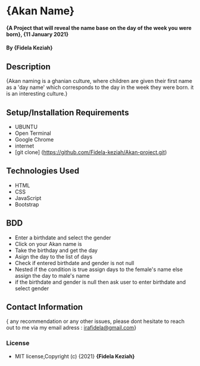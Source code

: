 # {Akan Name}
#### {A Project that will reveal the name base on the day of the week you were born}, {11 January 2021}
#### By **{Fidela Keziah}**
## Description
{Akan naming is a ghanian culture, where children are given their first name as a 'day name' which corresponds to the day in the week they were born. it is an interesting culture.}
## Setup/Installation Requirements
* UBUNTU
* Open Terminal
* Google Chrome
* internet
* [git clone] (https://github.com/Fidela-keziah/Akan-project.git)
## Technologies Used
* HTML
* CSS
* JavaScript
* Bootstrap
## BDD
* Enter a birthdate and select the gender
* Click on your Akan name is
* Take the birthday and get the day
* Asign the day to the list of days
* Check if entered birthdate and gender is not null
* Nested if the condition is true assign days to the female's name else assign the day to male's name
* if the birthdate and gender is null then ask user to enter birthdate and select gender
## Contact Information
{ any recommendation or any other issues, please dont hesitate to reach out to me via my email adress : irafidela@gmail.com}
### License
* MIT license,Copyright (c) {2021} **{Fidela Keziah}**